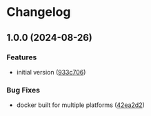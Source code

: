# Changelog

## 1.0.0 (2024-08-26)


### Features

* initial version ([933c706](https://github.com/AuHau/codex-stalker/commit/933c706e560770803c63a7a62fd110943ce6f7bd))


### Bug Fixes

* docker built for multiple platforms ([42ea2d2](https://github.com/AuHau/codex-stalker/commit/42ea2d2bb225880fe449bc78614777082a2b4314))
